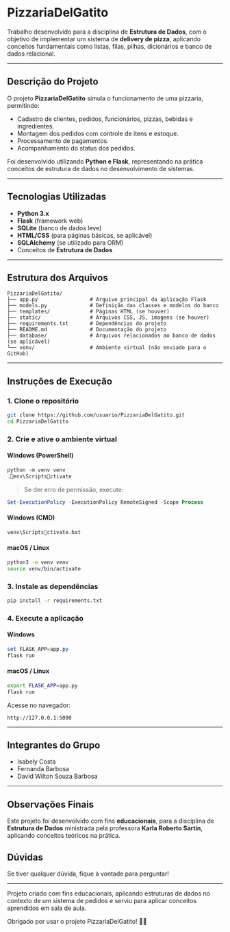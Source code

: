 # PizzariaDelGatito

Trabalho desenvolvido para a disciplina de **Estrutura de Dados**, com o objetivo de implementar um sistema de **delivery de pizza**, aplicando conceitos fundamentais como listas, filas, pilhas, dicionários e banco de dados relacional.

---

## Descrição do Projeto

O projeto **PizzariaDelGatito** simula o funcionamento de uma pizzaria, permitindo:

- Cadastro de clientes, pedidos, funcionários, pizzas, bebidas e ingredientes.
- Montagem dos pedidos com controle de itens e estoque.
- Processamento de pagamentos.
- Acompanhamento do status dos pedidos.

Foi desenvolvido utilizando **Python e Flask**, representando na prática conceitos de estrutura de dados no desenvolvimento de sistemas.

---

## Tecnologias Utilizadas

- **Python 3.x**
- **Flask** (framework web)
- **SQLite** (banco de dados leve)
- **HTML/CSS** (para páginas básicas, se aplicável)
- **SQLAlchemy** (se utilizado para ORM)
- Conceitos de **Estrutura de Dados**

---

## Estrutura dos Arquivos

```plaintext
PizzariaDelGatito/
├── app.py                 # Arquivo principal da aplicação Flask
├── models.py              # Definição das classes e modelos do banco
├── templates/             # Páginas HTML (se houver)
├── static/                # Arquivos CSS, JS, imagens (se houver)
├── requirements.txt       # Dependências do projeto
├── README.md              # Documentação do projeto
├── database/              # Arquivos relacionados ao banco de dados (se aplicável)
└── venv/                  # Ambiente virtual (não enviado para o GitHub)
```

---

## Instruções de Execução

### 1. Clone o repositório

```bash
git clone https://github.com/usuario/PizzariaDelGatito.git
cd PizzariaDelGatito
```

### 2. Crie e ative o ambiente virtual

#### Windows (PowerShell)

```powershell
python -m venv venv
.env\Scriptsctivate
```

> Se der erro de permissão, execute:
```powershell
Set-ExecutionPolicy -ExecutionPolicy RemoteSigned -Scope Process
```

#### Windows (CMD)

```cmd
venv\Scriptsctivate.bat
```

#### macOS / Linux

```bash
python3 -m venv venv
source venv/bin/activate
```

### 3. Instale as dependências

```bash
pip install -r requirements.txt
```

### 4. Execute a aplicação

#### Windows

```powershell
set FLASK_APP=app.py
flask run
```

#### macOS / Linux

```bash
export FLASK_APP=app.py
flask run
```

Acesse no navegador:

```
http://127.0.0.1:5000
```

---

## Integrantes do Grupo

- Isabely Costa
- Fernanda Barbosa
- David Wilton Souza Barbosa

---

## Observações Finais

Este projeto foi desenvolvido com fins **educacionais**, para a disciplina de **Estrutura de Dados** ministrada pela professora **Karla Roberto Sartin**, aplicando conceitos teóricos na prática.

## Dúvidas

Se tiver qualquer dúvida, fique à vontade para perguntar!

---
Projeto criado com fins educacionais, aplicando estruturas de dados no contexto de um sistema de pedidos e serviu para aplicar conceitos aprendidos em sala de aula.

Obrigado por usar o projeto PizzariaDelGatito! 🍕😺
